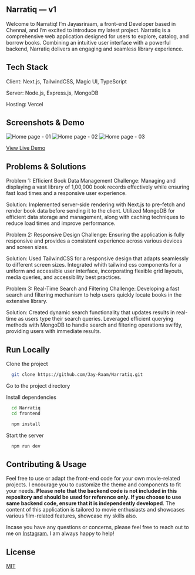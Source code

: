 ## Narratiq — v1

Welcome to Narratiq! I’m Jayasriraam, a front-end Developer based in Chennai, and I’m excited to introduce my latest project.
Narratiq is a comprehensive web application designed for users to explore, catalog, and borrow books. 
Combining an intuitive user interface with a powerful backend, Narratiq delivers an engaging and seamless library experience.

## Tech Stack

Client: Next.js, TailwindCSS, Magic UI, TypeScript

Server: Node.js, Express.js, MongoDB

Hosting: Vercel

## Screenshots & Demo

<img src="https://mir-s3-cdn-cf.behance.net/project_modules/1400/f6017b207690069.66e1bf6c34937.png" alt="Home page - 01" /> 
<img src="https://mir-s3-cdn-cf.behance.net/project_modules/fs/82bdd9207690069.66e1bf6c341ea.png" alt="Home page - 02" />
<img src="https://mir-s3-cdn-cf.behance.net/project_modules/fs/ab4566207690069.66e1bf6c33b57.png" alt="Home page - 03" />

[View Live Demo](https://narratiq.vercel.app/)


## Problems & Solutions
Problem 1: Efficient Book Data Management
Challenge: Managing and displaying a vast library of 1,00,000 book records effectively while ensuring fast load times and a responsive user experience.

Solution: Implemented server-side rendering with Next.js to pre-fetch and render book data before sending it to the client.
Utilized MongoDB for efficient data storage and management, along with caching techniques to reduce load times and improve performance.

Problem 2: Responsive Design
Challenge: Ensuring the application is fully responsive and provides a consistent experience across various devices and screen sizes.

Solution: Used TailwindCSS for a responsive design that adapts seamlessly to different screen sizes.
Integrated whith tailwind css components for a uniform and accessible user interface, incorporating flexible grid layouts, media queries, and accessibility best practices.

Problem 3: Real-Time Search and Filtering
Challenge: Developing a fast search and filtering mechanism to help users quickly locate books in the extensive library.

Solution: Created dynamic search functionality that updates results in real-time as users type their search queries. 
Leveraged efficient querying methods with MongoDB to handle search and filtering operations swiftly, providing users with immediate results.

## Run Locally

Clone the project

```bash
  git clone https://github.com/Jay-Raam/Narratiq.git
```

Go to the project directory

Install dependencies

```bash
  cd Narratiq
  cd frontend
```

```bash
  npm install
```

Start the server

```bash
  npm run dev
```

## Contributing & Usage

Feel free to use or adapt the front-end code for your own movie-related projects. I encourage you to customize the theme and components to fit your needs. 
**Please note that the backend code is not included in this repository and should be used for reference only. If you choose to use same backend code, ensure that it is independently developed**. 
The content of this application is tailored to movie enthusiasts and showcases various film-related features, showcase my skills also.

Incase you have any questions or concerns, please feel free to reach out to me on [Instagram.](https://www.instagram.com/_ivanjay_/) I am always happy to help!


## License

[MIT](https://choosealicense.com/licenses/mit/)

